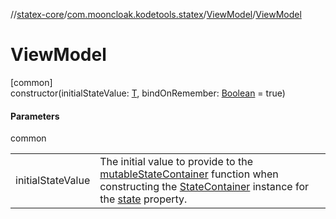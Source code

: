 //[statex-core](../../../index.md)/[com.mooncloak.kodetools.statex](../index.md)/[ViewModel](index.md)/[ViewModel](-view-model.md)

# ViewModel

[common]\
constructor(initialStateValue: [T](index.md), bindOnRemember: [Boolean](https://kotlinlang.org/api/latest/jvm/stdlib/kotlin/-boolean/index.html) = true)

#### Parameters

common

| | |
|---|---|
| initialStateValue | The initial value to provide to the [mutableStateContainer](../../../../statex-core/com.mooncloak.kodetools.statex/-view-model/mutable-state-container.md) function when constructing the [StateContainer](../-state-container/index.md) instance for the [state](state.md) property. |

